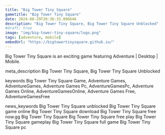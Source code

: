 ```yaml
---
title: "Big Tower Tiny Square"
gametitle: "Big Tower Tiny Square"
date: 2024-08-29T20:36:33.896646
description: "Big Tower Tiny Square, Big Tower Tiny Square Unblocked"
#draft: true
image: "img/big-tower-tiny-square/logo.png"
tags: [adventure, mobile]
embedUrl: "https://bigtowertinysquare.github.io/"
---
```


Big Tower Tiny Square is an exciting game featuring Adventure | Desktop | Mobile.

meta_description
Big Tower Tiny Square, Big Tower Tiny Square Unblocked


keywords
Big Tower Tiny Square Game, Adventure Games, AdventureGames, Adventure Games Pc, AdventureGamesPc, Adventure Games Online, AdventureGamesOnline, Adventure Games Free, AdventureGamesFree


news_keywords
Big Tower Tiny Square unblocked Big Tower Tiny Square game online Big Tower Tiny Square download Big Tower Tiny Square free now.gg Big Tower Tiny Square Big Tower Tiny Square free play Big Tower Tiny Square gameplay Big Tower Tiny Square full game Big Tower Tiny Square pc
